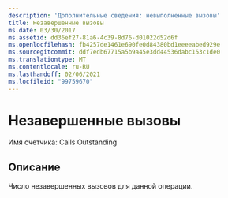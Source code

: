 ```yaml
---
description: 'Дополнительные сведения: невыполненные вызовы'
title: Незавершенные вызовы
ms.date: 03/30/2017
ms.assetid: dd36ef27-81a6-4c39-8d76-d01022d52d6f
ms.openlocfilehash: fb4257de1461e690fe0d84380bd1eeeeabed929e
ms.sourcegitcommit: ddf7edb67715a5b9a45e3dd44536dabc153c1de0
ms.translationtype: MT
ms.contentlocale: ru-RU
ms.lasthandoff: 02/06/2021
ms.locfileid: "99759670"
---
```

# <a name="calls-outstanding"></a>Незавершенные вызовы

Имя счетчика: Calls Outstanding  
  
## <a name="description"></a>Описание  

 Число незавершенных вызовов для данной операции.
